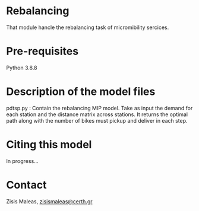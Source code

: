 # **Rebalancing**

That module hancle the rebalancing task of micromibility sercices. 

# **Pre-requisites**
Python 3.8.8

# **Description of the model files**
pdtsp.py : Contain the rebalancing MIP model. Take as input the demand for each station and the distance matrix across stations. 
It returns the optimal path along with the number of bikes must pickup and deliver in each step. 

# **Citing this model**
In progress... 


# **Contact**
Zisis Maleas, zisismaleas@certh.gr

